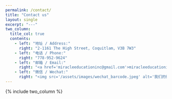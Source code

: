 ```yaml
---
permalink: /contact/
title: "Contact us"
layout: single
excerpt: "---"
two_column:
  title_col: true
  contents:
    - left: "地址 / Address:"
      right: "2-1161 The High Street, Coquitlam, V3B 7W3"
    - left: "电话 / Phone:"
      right: "778-952-9624"
    - left: "邮箱 / Email:"
      right: "<a href='miracleeducationinc@gmail.com'>miracleeducationinc@gmail.com</a>"
    - left: "微信 / Wechat:"
      right: "<img src='/assets/images/wechat_barcode.jpeg' alt='我们的微信二维码' width='200' height='200'>"
---
```


{% include two_column %}
